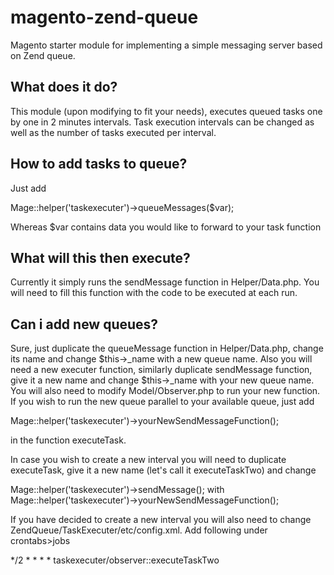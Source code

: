 # magento-zend-queue #
Magento starter module for implementing a simple messaging server based on Zend queue. 

## What does it do? ##
This module (upon modifying to fit your needs), executes queued tasks one by one in 2 minutes intervals. Task execution intervals can be changed as well as the number of tasks executed per interval.

## How to add tasks to queue? ##
Just add

Mage::helper('taskexecuter')->queueMessages($var);

Whereas $var contains data you would like to forward to your task function

## What will this then execute? ##
Currently it simply runs the sendMessage function in Helper/Data.php. You will need to fill this function with the code to be executed at each run.

## Can i add new queues? ##
Sure, just duplicate the queueMessage function in Helper/Data.php, change its name and change $this->\_name with a new queue name. Also you will need a new executer function, similarly duplicate sendMessage function, give it a new name and change $this->\_name with your new queue name. You will also need to modify Model/Observer.php to run your new function. If you wish to run the new queue parallel to your available queue, just add

Mage::helper('taskexecuter')->yourNewSendMessageFunction();

in the function executeTask.

In case you wish to create a new interval you will need to duplicate executeTask, give it a new name (let's call it executeTaskTwo) and change 

Mage::helper('taskexecuter')->sendMessage();
with 
Mage::helper('taskexecuter')->yourNewSendMessageFunction();

If you have decided to create a new interval you will also need to change ZendQueue/TaskExecuter/etc/config.xml. Add following under crontabs>jobs

<taskexecuter>
                <schedule><cron_expr>*/2 * * * *</cron_expr></schedule>
                <run><model>taskexecuter/observer::executeTaskTwo</model></run>
            </taskexecuter>



